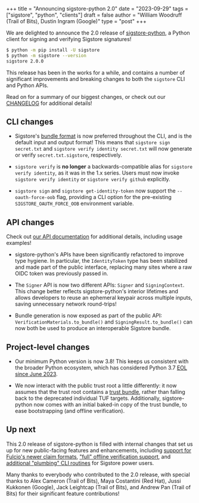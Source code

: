 +++
title = "Announcing sigstore-python 2.0"
date = "2023-09-29"
tags = ["sigstore", "python", "clients"]
draft = false
author = "William Woodruff (Trail of Bits), Dustin Ingram (Google)"
type = "post"
+++

We are delighted to announce the 2.0 release of [sigstore-python], a Python client for signing and verifying Sigstore signatures!

```bash
$ python -m pip install -U sigstore
$ python -m sigstore --version
sigstore 2.0.0
```

This release has been in the works for a while, and contains a number
of significant improvements and breaking changes to both the `sigstore`
CLI and Python APIs.

Read on for a summary of our biggest changes, or check out our
[CHANGELOG] for additional details!

## CLI changes

* Sigstore's [bundle format] is now preferred throughout the CLI, and is
  the default input and output format! This means that
  `sigstore sign secret.txt` and `sigstore verify identity secret.txt` will now
  generate or verify `secret.txt.sigstore`, respectively.
  
* `sigstore verify` is **no longer** a backwards-compatible alias for
  `sigstore verify identity`, as it was in the 1.x series. Users must now
  invoke `sigstore verify identity` or `sigstore verify github` explicitly.

* `sigstore sign` and `sigstore get-identity-token` now support the
  `--oauth-force-oob` flag, providing a CLI option for the pre-existing
  `SIGSTORE_OAUTH_FORCE_OOB` environment variable.

## API changes

Check out [our API documentation] for additional details, including
usage examples!

* sigstore-python's APIs have been significantly refactored to improve type
  hygiene. In particular, the `IdentityToken` type has been stabilized and made
  part of the public interface, replacing many sites where a raw OIDC token
  was previously passed in.

* The `Signer` API is now two different APIs: `Signer` and `SigningContext`.
  This change better reflects sigstore-python's interior lifetimes and
  allows developers to reuse an ephemeral keypair across multiple inputs,
  saving unnecessary network round-trips!

* Bundle generation is now exposed as part of the public API:
  `VerificationMaterials.to_bundle()` and `SigningResult.to_bundle()` can
  now both be used to produce an interoperable Sigstore bundle.

## Project-level changes

* Our minimum Python version is now 3.8! This keeps us
  consistent with the broader Python ecosystem, which has considered Python 3.7
  [EOL since June 2023].

* We now interact with the public trust root a little
  differently: it now assumes that the trust root contains a [trust bundle],
  rather than falling back to the deprecated individual TUF targets.
  Additionally, sigstore-python now comes with an initial baked-in
  copy of the trust bundle, to ease bootstrapping (and offline verification).

## Up next

This 2.0 release of sigstore-python is filled with internal changes that
set us up for new public-facing features and enhancements, including
[support for Fulcio's newer claim formats],
["full" offline verification support], and [additional "plumbing" CLI routines]
for Sigstore power users.

Many thanks to everybody who contributed to the 2.0 release, with special
thanks to Alex Cameron (Trail of Bits), Maya Costantini (Red Hat),
Jussi Kukkonen (Google), Jack Leightcap (Trail of Bits), and Andrew Pan
(Trail of Bits) for their significant feature contributions!

[sigstore-python]: https://pypi.org/p/sigstore

[CHANGELOG]: https://github.com/sigstore/sigstore-python/blob/main/CHANGELOG.md

[bundle format]: https://github.com/sigstore/protobuf-specs

[EOL since June 2023]: https://www.python.org/downloads/release/python-3717/

[our API documentation]: https://sigstore.github.io/sigstore-python/sigstore.html

[trust bundle]: https://github.com/sigstore/protobuf-specs/blob/main/protos/sigstore_trustroot.proto

[support for Fulcio's newer claim formats]: https://github.com/sigstore/sigstore-python/issues/425

["full" offline verification support]: https://github.com/sigstore/sigstore-python/issues/483

[additional "plumbing" CLI routines]: https://github.com/sigstore/sigstore-python/issues/718
